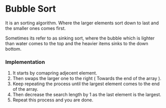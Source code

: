 # Bubble Sort
 
It is an sorting algorithm. Where the larger elements sort down to last and the smaller ones comes first.

Sometimes its refer to as sinking sort, where the bubble which is lighter than water comes to the top and the heavier items sinks to the down bottom.

### Implementation

1. It starts by comapring adjecent element.
2. Then swaps the larger one to the right ( Towards the end of the array ).
3. Keep repeating the process until the largest element comes to the end of the array.
4. Then decrease the search length by 1 as the last element is the largest.
5. Repeat this process and you are done.

